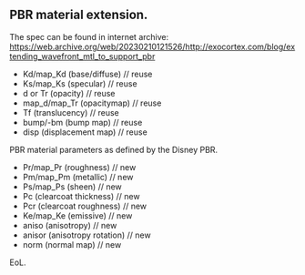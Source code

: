 ## PBR material extension.

The spec can be found in internet archive: https://web.archive.org/web/20230210121526/http://exocortex.com/blog/extending_wavefront_mtl_to_support_pbr

* Kd/map_Kd (base/diffuse) // reuse
* Ks/map_Ks (specular) // reuse
* d or Tr (opacity) // reuse
* map_d/map_Tr (opacitymap) // reuse
* Tf (translucency) // reuse
* bump/-bm (bump map) // reuse
* disp (displacement map) // reuse

PBR material parameters as defined by the Disney PBR.

* Pr/map_Pr (roughness) // new
* Pm/map_Pm (metallic) // new
* Ps/map_Ps (sheen) // new
* Pc (clearcoat thickness) // new
* Pcr (clearcoat roughness) // new
* Ke/map_Ke (emissive) // new
* aniso (anisotropy) // new
* anisor (anisotropy rotation) // new
* norm (normal map) // new

EoL.
